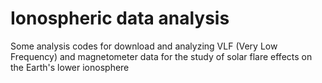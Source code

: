 # Ionospheric data analysis
Some analysis codes for download and analyzing VLF (Very Low Frequency) and magnetometer data for
the study of solar flare effects on the Earth's lower ionosphere
